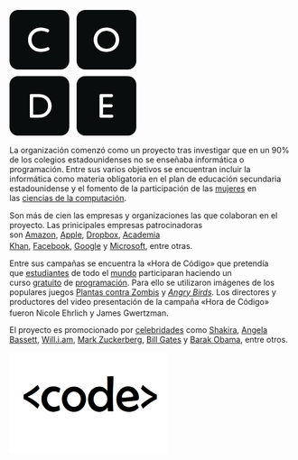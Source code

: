 

![](img/descarga.png)

La organización comenzó como un proyecto tras investigar que en un 90% de los colegios estadounidenses no se enseñaba informática o programación. Entre sus varios objetivos se encuentran incluir la informática como materia obligatoria en el plan de educación secundaria estadounidense y el fomento de la participación de las [mujeres](https://es.wikipedia.org/wiki/Mujer) en las [ciencias de la computación](https://es.wikipedia.org/wiki/Ciencias_de_la_computaci%C3%B3n).

Son más de cien las empresas y organizaciones las que colaboran en el proyecto. Las prinicipales empresas patrocinadoras son [Amazon](https://es.wikipedia.org/wiki/Amazon), [Apple](https://es.wikipedia.org/wiki/Apple), [Dropbox](https://es.wikipedia.org/wiki/Dropbox), [Academia Khan](https://es.wikipedia.org/wiki/Khan_Academy), [Facebook](https://es.wikipedia.org/wiki/Facebook), [Google](https://es.wikipedia.org/wiki/Google) y [Microsoft](https://es.wikipedia.org/wiki/Microsoft), entre otras.<sup id="cite_ref-3" class="reference">[](https://es.wikipedia.org/wiki/CODE_(organizaci%C3%B3n)#cite_note-3)</sup>

Entre sus campañas se encuentra la «Hora de Código» que pretendía que [estudiantes](https://es.wikipedia.org/wiki/Estudiante) de todo el [mundo](https://es.wikipedia.org/wiki/Mundo) participaran haciendo un curso [gratuito](https://es.wikipedia.org/wiki/Derecho_a_la_educaci%C3%B3n) de [programación](https://es.wikipedia.org/wiki/Programaci%C3%B3n). Para ello se utilizaron imágenes de los populares juegos [Plantas contra Zombis](https://es.wikipedia.org/wiki/Plantas_contra_Zombis) y *[Angry Birds](https://es.wikipedia.org/wiki/Angry_Birds)*. Los directores y productores del video presentación de la campaña «Hora de Código» fueron Nicole Ehrlich y James Gwertzman.<sup id="cite_ref-4" class="reference">[](https://es.wikipedia.org/wiki/CODE_(organizaci%C3%B3n)#cite_note-4)</sup>

El proyecto es promocionado por [celebridades](https://es.wikipedia.org/wiki/Celebridad) como [Shakira](https://es.wikipedia.org/wiki/Shakira), [Angela Bassett](https://es.wikipedia.org/wiki/Angela_Bassett), [Will.i.am](https://es.wikipedia.org/wiki/Will.i.am), [Mark Zuckerberg](https://es.wikipedia.org/wiki/Mark_Zuckerberg), [Bill Gates](https://es.wikipedia.org/wiki/Bill_Gates) y [Barak Obama](https://es.wikipedia.org/wiki/Barak_Obama), entre otros.

![](img/code-img-libre.png)